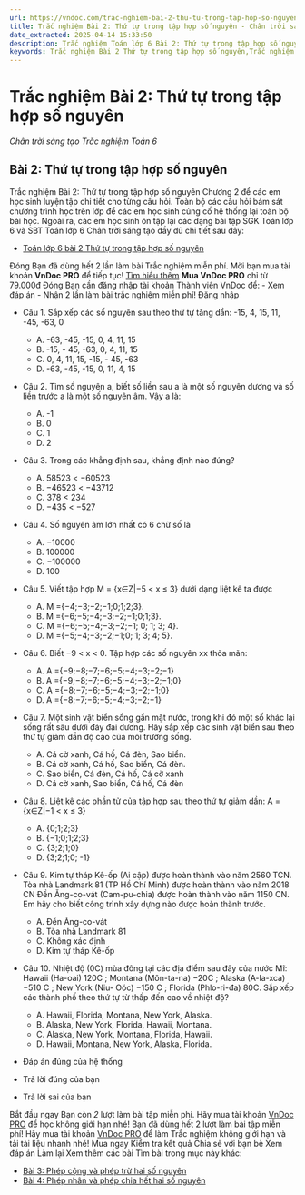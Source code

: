 ```yaml
---
url: https://vndoc.com/trac-nghiem-bai-2-thu-tu-trong-tap-hop-so-nguyen-270358
title: Trắc nghiệm Bài 2: Thứ tự trong tập hợp số nguyên - Chân trời sáng tạo Trắc nghiệm Toán 6 - VnDoc.com
date_extracted: 2025-04-14 15:33:50
description: Trắc nghiệm Toán lớp 6 Bài 2: Thứ tự trong tập hợp số nguyên Chân trời sáng tạo đầy đủ đáp án giúp hệ thống lại toàn bộ chương trình học. Mời các em học sinh cùng theo dõi chi tiết.
keywords: Trắc nghiệm Bài 2 Thứ tự trong tập hợp số nguyên,Trắc nghiệm bài 2 Thứ tự trong tập hợp số nguyên chân trời sáng tạo,Thứ tự trong tập hợp số nguyên,Trắc nghiệm Toán 6,trắc nghiệm toán lớp 6,câu hỏi trắc nghiệm toán 6,toán lớp 6 chân trời sáng tạo,Bài 2 Thứ tự trong tập hợp số nguyên
---
```


# Trắc nghiệm Bài 2: Thứ tự trong tập hợp số nguyên
 _Chân trời sáng tạo Trắc nghiệm Toán 6_
## Bài 2: Thứ tự trong tập hợp số nguyên
Trắc nghiệm Bài 2: Thứ tự trong tập hợp số nguyên Chương 2 để các em học sinh luyện tập chi tiết cho từng câu hỏi. Toàn bộ các câu hỏi bám sát chương trình học trên lớp để các em học sinh củng cố hệ thống lại toàn bộ bài học.
Ngoài ra, các em học sinh ôn tập lại các dạng bài tập SGK Toán lớp 6 và SBT Toán lớp 6 Chân trời sáng tạo đầy đủ chi tiết sau đây:
  * [Toán lớp 6 bài 2 Thứ tự trong tập hợp số nguyên](<https://vndoc.com/toan-lop-6-bai-2-thu-tu-trong-tap-hop-so-nguyen-235519>)

Đóng
Bạn đã dùng hết 2 lần làm bài Trắc nghiệm miễn phí. Mời bạn mua tài khoản **VnDoc PRO** để tiếp tục\! [Tìm hiểu thêm](</pro>)
**Mua VnDoc PRO** chỉ từ 79.000đ
Đóng
Bạn cần đăng nhập tài khoản Thành viên VnDoc để:
\- Xem đáp án
\- Nhận 2 lần làm bài trắc nghiệm miễn phí\!
Đăng nhập 
  * Câu 1.
Sắp xếp các số nguyên sau theo thứ tự tăng dần: -15, 4, 15, 11, -45, -63, 0
    * A. -63, -45, -15, 0, 4, 11, 15
    * B. -15, - 45, -63, 0, 4, 11, 15
    * C. 0, 4, 11, 15, -15, - 45, -63
    * D. -63, -45, -15, 0, 11, 4, 15
  * Câu 2.
Tìm số nguyên a, biết số liền sau a là một số nguyên dương và số liền trước a là một số nguyên âm. Vậy a là:
    * A. -1
    * B. 0
    * C. 1
    * D. 2
  * Câu 3.
Trong các khẳng định sau, khẳng định nào đúng?
    * A. 58523 < −60523
    * B. −46523 < −43712
    * C. 378 < 234
    * D. −435 < −527
  * Câu 4.
Số nguyên âm lớn nhất có 6 chữ số là
    * A. −10000
    * B. 100000
    * C. −100000
    * D. 100
  * Câu 5.
Viết tập hợp M = \{x∈Z|−5 < x ≤ 3\} dưới dạng liệt kê ta được
    * A. M =\{−4;−3;−2;−1;0;1;2;3\}.
    * B. M =\{−6;−5;−4;−3;−2;−1;0;1;3\}.
    * C. M =\{−6;−5;−4;−3;−2;−1; 0; 1; 3; 4\}.
    * D. M =\{−5;−4;−3;−2;−1;0; 1; 3; 4; 5\}.
  * Câu 6.
Biết −9 < x < 0\. Tập hợp các số nguyên xx thỏa mãn:
    * A. A =\{−9;−8;−7;−6;−5;−4;−3;−2;−1\}
    * B. A =\{−9;−8;−7;−6;−5;−4;−3;−2;−1;0\}
    * C. A =\{−8;−7;−6;−5;−4;−3;−2;−1;0\}
    * D. A =\{−8;−7;−6;−5;−4;−3;−2;−1\}
  * Câu 7.
Một sinh vật biển sống gần mặt nước, trong khi đó một số khác lại sống rất sâu dưới đáy đại dương. Hãy sắp xếp các sinh vật biển sau theo thứ tự giảm dần độ cao của môi trường sống.
    * A. Cá cờ xanh, Cá hố, Cá đèn, Sao biển.
    * B. Cá cờ xanh, Cá hố, Sao biển, Cá đèn.
    * C. Sao biển, Cá đèn, Cá hố, Cá cờ xanh
    * D. Cá cờ xanh, Sao biển, Cá hố, Cá đèn
  * Câu 8.
Liệt kê các phần tử của tập hợp sau theo thứ tự giảm dần:
A =\{x∈Z|−1 < x ≤ 3\}
    * A. \{0;1;2;3\}
    * B. \{−1;0;1;2;3\}
    * C. \{3;2;1;0\}
    * D. \{3;2;1;0; -1\}
  * Câu 9.
Kim tự tháp Kê-ốp \(Ai cập\) được hoàn thành vào năm 2560 TCN.
Tòa nhà Landmark 81 \(TP Hồ Chí Minh\) được hoàn thành vào năm 2018 CN
Đền Ăng-co-vát \(Cam-pu-chia\) được hoàn thành vào năm 1150 CN.
Em hãy cho biết công trình xây dựng nào được hoàn thành trước.
    * A. Đền Ăng-co-vát
    * B. Tòa nhà Landmark 81
    * C. Không xác định
    * D. Kim tự tháp Kê-ốp
  * Câu 10.
Nhiệt độ \(0C\) mùa đông tại các địa điểm sau đây của nước Mĩ:
Hawaii \(Ha-oai\) 120C ;
Montana \(Môn-ta-na\) −20C ;
Alaska \(A-la-xca\) −510 C ;
New York \(Niu- Oóc\) −150 C ;
Florida \(Phlo-ri-đa\) 80C.
Sắp xếp các thành phố theo thứ tự từ thấp đến cao về nhiệt độ?
    * A. Hawaii, Florida, Montana, New York, Alaska.
    * B. Alaska, New York, Florida, Hawaii, Montana.
    * C. Alaska, New York, Montana, Florida, Hawaii.
    * D. Hawaii, Montana, New York, Alaska, Florida.

  * Đáp án đúng của hệ thống
  * Trả lời đúng của bạn
  * Trả lời sai của bạn

Bắt đầu ngay
Bạn còn _2_ lượt làm bài tập miễn phí. Hãy mua tài khoản [VnDoc PRO](</pro>) để học không giới hạn nhé\!  Bạn đã dùng hết 2 lượt làm bài tập miễn phí\! Hãy mua tài khoản [VnDoc PRO](</pro>) để làm Trắc nghiệm không giới hạn và tải tài liệu nhanh nhé\!  Mua ngay
Kiểm tra kết quả Chia sẻ với bạn bè Xem đáp án Làm lại
Xem thêm các bài Tìm bài trong mục này khác:
  * [Bài 3: Phép cộng và phép trừ hai số nguyên](</trac-nghiem-bai-3-phep-cong-va-phep-tru-hai-so-nguyen-270369>)
  * [Bài 4: Phép nhân và phép chia hết hai số nguyên](</trac-nghiem-bai-4-phep-nhan-va-phep-chia-het-hai-so-nguyen-270388>)


